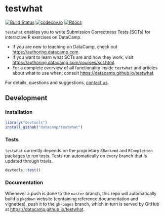 # testwhat

[![Build Status](https://api.travis-ci.org/datacamp/testwhat.svg?branch=master)](https://travis-ci.org/datacamp/testwhat)
[![codecov.io](https://codecov.io/github/datacamp/testwhat/coverage.svg?branch=master)](https://codecov.io/github/datacamp/testwhat?branch=master)
[![Rdocs](http://www.rdocumentation.org/badges/version/testwhat)](http://www.rdocumentation.org/packages/testwhat)

`testwhat` enables you to write Submission Correctness Tests (SCTs) for interactive R exercises on DataCamp.

- If you are new to teaching on DataCamp, check out https://authoring.datacamp.com.
- If you want to learn what SCTs are and how they work, visit https://authoring.datacamp.com/courses/sct.html.
- For a complete overview of all functionality inside `testwhat` and articles about what to use when, consult https://datacamp.github.io/testwhat.

For details, questions and suggestions, [contact us](mailto:content-engineering@datacamp.com).

## Development

### Installation

```R
library("devtools")
install_github("datacamp/testwhat")
```

### Tests

`testwhat` currently depends on the proprietary `RBackend` and `RCompletion` packages to run tests. Tests run automatically on every branch that is updated through travis.

```R
devtools::test()
```

### Documentation

Whenever a push is done to the `master` branch, this repo will automatically build a `pkgdown` website (containing reference documentation and vignettes), push it to the `gh-pages` branch, which in turn is served by GitHub at https://datacamp.github.io/testwhat.

